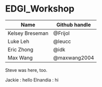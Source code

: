 # EDGI_Workshop


| Name | Github handle |
|--|--|
| Kelsey Breseman | @Frijol |
| Luke Leh  | @leucc |
| Eric Zhong | @idk|
| Max Wang | @maxwang2004 |

Steve was here, too.

Jackie : hello
Elnandia : hi

